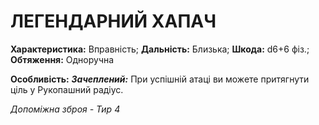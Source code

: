 ﻿# ЛЕГЕНДАРНИЙ ХАПАЧ

**Характеристика:** Вправність; **Дальність:** Близька; **Шкода:** d6+6 фіз.; **Обтяження:** Одноручна

**Особливість:** ***Зачеплений:*** При успішній атаці ви можете притягнути ціль у Рукопашний радіус.

*Допоміжна зброя - Тир 4*